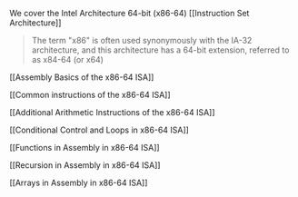 We cover the Intel Architecture 64-bit (x86-64) [[Instruction Set Architecture]]

> The term "x86" is often used synonymously with the IA-32 architecture, and this architecture has a 64-bit extension, referred to as x84-64 (or x64)

[[Assembly Basics of the x86-64 ISA]]

[[Common instructions of the x86-64 ISA]]

[[Additional Arithmetic Instructions of the x86-64 ISA]]

[[Conditional Control and Loops in x86-64 ISA]]

[[Functions in Assembly in x86-64 ISA]]

[[Recursion in Assembly in x86-64 ISA]]

[[Arrays in Assembly in x86-64 ISA]]